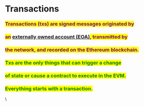 # Transactions

### <mark style="color:purple;">Transactions (txs) are signed messages originated by</mark>&#x20;

### <mark style="color:purple;">an</mark> [externally owned account (EOA)](../ethereum-accounts.md)<mark style="color:purple;">, transmitted by</mark>&#x20;

### <mark style="color:purple;">the network, and recorded on the Ethereum blockchain.</mark>&#x20;

<mark style="color:purple;"></mark>

### <mark style="color:green;">Txs are the only things that can trigger a change</mark>&#x20;

### <mark style="color:green;">of state or cause a contract to execute in the EVM.</mark> &#x20;

### <mark style="color:green;">Everything starts with a transaction.</mark>

<mark style="color:purple;"></mark>\ <mark style="color:purple;"></mark>
